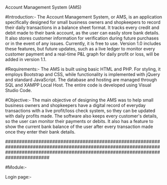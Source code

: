 Account Management System (AMS)

#Introduction:-
The Account Management System, or AMS, is an application specifically designed for small business owners and shopkeepers to record their daily transactions in a balance sheet format. It tracks every credit and debit made to their bank account, as the user can easily store bank details. It also stores customer information for verification during future purchases or in the event of any issues. Currently, it is free to use. Version 1.0 includes these features, but future updates, such as a live ledger to monitor every customer payment and a real-time P&L graph for daily profit or loss, will be added in version 1.1.

#Requirements:-
The AMS is built using basic HTML and PHP. For styling, it employs Bootstrap and CSS, while functionality is implemented with jQuery and standard JavaScript. The database and hosting are managed through SQL and XAMPP Local Host. The entire code is developed using Visual Studio Code.

#Objective:-
The main objective of designing the AMS was to help small business owners and shopkeepers have a digital record of everyday transactions with a live profit/loss check system, so they can be updated with daily profits made. The software also keeps every customer's details, so the user can monitor their payments or debits. It also has a feature to show the current bank balance of the user after every transaction made once they enter their bank details.

########################################################################################################################################################################################

#Module:-

Login page:-
